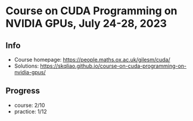 # Course on CUDA Programming on NVIDIA GPUs, July 24-28, 2023

## Info

- Course homepage: https://people.maths.ox.ac.uk/gilesm/cuda/
- Solutions: https://skqliao.github.io/course-on-cuda-programming-on-nvidia-gpus/

## Progress

- course: 2/10
- practice: 1/12